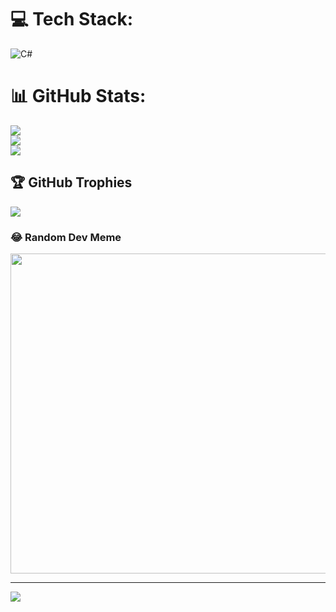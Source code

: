 
# 💻 Tech Stack:
![C#](https://img.shields.io/badge/c%23-%23239120.svg?style=for-the-badge&logo=c-sharp&logoColor=white)
# 📊 GitHub Stats:
![](https://github-readme-stats.vercel.app/api?username=V0idCoder&theme=dark&hide_border=true&include_all_commits=false&count_private=false)<br/>
![](https://github-readme-streak-stats.herokuapp.com/?user=V0idCoder&theme=dark&hide_border=true)<br/>
![](https://github-readme-stats.vercel.app/api/top-langs/?username=V0idCoder&theme=dark&hide_border=true&include_all_commits=false&count_private=false&layout=compact)

## 🏆 GitHub Trophies
![](https://github-profile-trophy.vercel.app/?username=V0idCoder&theme=radical&no-frame=true&no-bg=true&margin-w=4)

### 😂 Random Dev Meme
<img src="https://rm.up.railway.app/" width="512px"/>

---
[![](https://visitcount.itsvg.in/api?id=V0idCoder&icon=0&color=12)](https://visitcount.itsvg.in)

<!-- Proudly created with GPRM ( https://gprm.itsvg.in ) -->